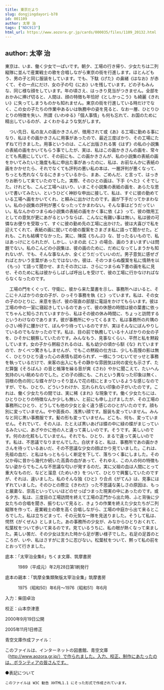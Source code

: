```yaml
---
title: 東京だより
slug: dongjingdayori-b78
id: 001109
author: 太宰 治
tags: ["NDC913"]
html_url: https://www.aozora.gr.jp/cards/000035/files/1109_20132.html
---
```


## author: 太宰 治

東京は、いま、働く少女で一ぱいです。朝夕、工場の行き帰り、少女たちは二列縦隊に並んで産業戦士の歌を合唱しながら東京の街を行進します。ほとんどもう、男の子と同じ服装をしています。でも、下駄《げた》の鼻緒《はなお》が赤くて、その一点にだけ、女の子の匂《にお》いを残しています。どの子もみんな、同じ様な顔をしています。年の頃さえ、はっきり見当がつきません。全部をおかみに捧げ切ると、人間は、顔の特徴も年恰好《としかっこう》も綺麗《きれい》に失ってしまうものかも知れません。東京の街を行進している時だけでなく、この女の子たちの作業中あるいは執務中の姿を見ると、なお一層、ひとりひとりの特徴を失い、所謂《いわゆる》「個人事情」も何も忘れて、お国のために精出しているのが、よくわかるような気がします。

　つい先日、私の友人の画かきさんが、徴用されて或《あ》る工場に勤める事になり、私はその画かきさんに用事があったので、最近三度ばかり、その工場にたずねて行きました。用事というのは、こんど出版される筈《はず》の私の小説集の表紙の画をかいてもらう事でしたが、実は、私はこの画かきさんの画を、常々とても馬鹿にしていて、その前にも、この画かきさんが、私の小説集の表紙の画をかいてみたいと幾度も私に申出た事があったのに、私は、お前なんかに表紙の画をかかせたら、それでなくても評判の悪い私の本は、一層評判が悪くなって、ちっとも売れなくなるにきまっているから、まあ、ごめんだ、と言って、はっきりお断りして来ていたのでした。実際、そのひとの画は、下手《へた》くそでした。けれども、こんど工場へはいり、いまこそ小説集の表紙の画を、あらたな思いで書いてみたい、というひどく神妙な申出に接して、私は、すぐに彼の勤めている工場へ画をかいてくれ、と頼みに出かけたのです。画が下手だってかまわない。私の小説集の評判が悪くなったってかまわない。そんな事はどうだっていい。私なんかのつまらぬ小説集の表紙の画をかく事に依《よ》って、彼の徴用工としての意気が更にあがるというならば、こんなに有難い事は無い。私は彼の可憐なお便りを受取って、すぐに彼の勤め先の工場に出かけた。彼は大喜びで私を迎えてくれて、表紙の画に就いての彼の腹案をさまざま私に語って聞かせた。どれも、これも結構でなかった。実に、陳腐《ちんぷ》な、甘ったるいもので、私はあっけにとられたが、しかし、いまの此《こ》の場合、画のうまいまずいは問題でない。私のこんどの小説集は、彼の画のために、だめになってしまうかも知れないが、でも、そんな事なんか、全くどうだっていいのだ。男子意気に感ぜざればとかいう言葉があったではないか。彼は、そのつまらぬ腹案を私に情熱を以《もっ》て語って聞かせ、またその次には、さらにつまらぬ下書の画を私に見せ、そのために私は彼からしばしば呼出しを受けて、彼の工場に行かなければならなくなったのです。

　工場の門をくぐって、守衛に、彼から来た葉書を示し、事務所へはいると、そこに十人ばかりの女の子が、ひっそり事務を執《と》っています。私は、その女の子のひとりに、来意を告げ、彼の宿直の部屋に電話をかけてもらいます。彼は工場の中の一室に寝起きしているのであって、彼の休憩の時間は彼の葉書に依ってちゃんと知らされていますから、私はその彼の休み時間に、ちょっと訪問するというわけなのであります。彼が事務所にやってくるまで、私は事務所の片隅の小さい椅子に腰かけて、ぼんやり待っているのですが、実はそんなにぼんやりしているのでもなかったのです。私は、目の前で執務している十人ばかりの女の子を、ひそかに観察していたのです。みんなもう、見事なくらい、平然と私を黙殺しています。女の子から黙殺されるのは、私も幼少の頃から馴《な》れていますので、かくべつ驚きもしませんが、でもこの黙殺の仕方は、少しも高慢の影は無く、ひとりひとり違った心の表情も認められず、一様にうつむいてせっせと事務を執っているだけで、来客の出入にもその静かな雰囲気は何の変化も示さず、ただ算盤《そろばん》の音と帳簿を繰る音が爽《さわ》やかに聞こえて、たいへん気持のいい眺めなのでした。どの子の顔にも、これという異なった印象は無く、羽根の色の同じな蝶々がひっそり並んで花の枝にとまっているような感じなのですが、でも、ひとり、どういうわけか、忘れられない印象の子がいたのです。これは、働く少女たちの間では、実に稀《まれ》な現象です。働く少女たちには、ひとりひとりの特徴なんか少しも無い、と前にも申し上げましたが、その工場の事務所にひとり、どうしても他の少女と全く違う感じのひとがいたのです。顔も別に変っていません。やや面長の、浅黒い顔です。服装も変っていません。みんなと同じ黒い事務服です。髪の形も変っていません。どこも、何も、変っていません。それでいて、その人は、たとえば黒いあげは蝶の中に緑の蝶がまじっているみたいに、あざやかに他の人と違って美しいのです。そうです。美しいのです。何のお化粧もしていません。それでも、ひとり、まるで違って美しいのです。私は、不思議でなりませんでした。白状すると、私は、事務所であの画かきさんを待っているあいだ、その不思議な少女の顔ばかり見ていました。これは、先祖の血だ、と私はもっともらしく断定を下して、落ちつく事にしました。その父か母に昔から幾代か続いた高貴の血があって、それゆえ、この人の何の特徴もない姿からでもこんな不思議な匂いが発するのだ。実に父祖の血は人間にとって重大なものだ、などと溜息《ためいき》をついて、ひとりで興奮していたのですが、それは、違いました。私のそんな独《ひと》り合点《がてん》は、見事にはずれていました。そのひとの際立《きわだ》った不思議な美しさの原因は、もっと厳粛な、崇高といっていいほどのせっぱつまった現実の中にあったのです。或る夕方、私は、三度目の工場訪問を終えて工場の正門から出た時、ふと背後に少女たちの合唱を聞き、振りむいて見ると、きょうの作業を終えた少女たちが二列縦隊を作って、産業戦士の歌を高く合唱しながら、工場の中庭から出て来るところでした。私は立ちどまって、その元気な一隊を見送りました。そうして私は、愕然《がくぜん》としました。あの事務所の少女が、みなからひとりおくれて、松葉杖をついて歩いて来るのです。見ているうちに、私の眼が熱くなって来ました。美しい筈だ、その少女は生れた時から足が悪い様子でした。右足の足首のところが、いや、私はさすがに言うに忍びない。松葉杖をついて、黙って私の前をとおって行きました。













底本：「太宰治全集6」ちくま文庫、筑摩書房


　　　1989（平成元）年2月28日第1刷発行

底本の親本：「筑摩全集類聚版太宰治全集」筑摩書房

　　　1975（昭和50）年6月～1976（昭和51）年6月

入力：柴田卓治

校正：山本奈津恵

2000年9月19日公開

2005年11月1日修正

青空文庫作成ファイル：

このファイルは、インターネットの図書館、青空文庫（http://www.aozora.gr.jp/）で作られました。入力、校正、制作にあたったのは、ボランティアの皆さんです。









●表記について


	このファイルは W3C 勧告 XHTML1.1 にそった形式で作成されています。